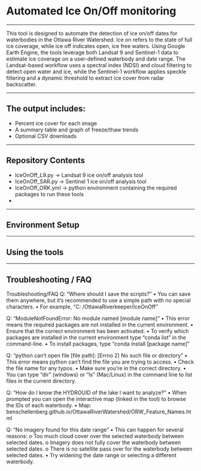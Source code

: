 # Automated Ice On/Off monitoring
---

This tool is designed to automate the detection of ice on/off dates for waterbodies in the Ottawa River Watershed. Ice on refers to the state of full ice coverage, while ice off indicates open, ice free waters. 
Using Google Earth Engine, the tools leverage both Landsat 9 and Sentinel-1 data to estimate ice coverage on a user-defined waterbody and date range. The Landsat-based workflow uses a spectral index (NDSI) and cloud filtering to detect open water and ice, while the Sentinel-1 workflow applies speckle filtering and a dynamic threshold to extract ice cover from radar backscatter.

---
## The output includes: 
* Percent ice cover for each image
* A summary table and graph of freeze/thaw trends
* Optional CSV downloads

---
## Repository Contents
* IceOnOff_L9.py &rarr; Landsat 9 ice on/off analysis tool
* IceOnOff_SAR.py &rarr; Sentinel 1 ice on/off analysis tool
* IceOnOff_ORK.yml &rarr; python environment containing the required packages to run these tools
*

---
## Environment Setup

---
## Using the tools 

---
## Troubleshooting / FAQ
Troubleshooting/FAQ
Q: “Where should I save the scripts?”
•	You can save them anywhere, but it’s recommended to use a simple path with no special characters. 
•	For example, “C: /OttawaRiverkeeper/IceOnOff”

Q: “ModuleNotFoundError: No module named [module name]”
•	This error means the required packages are not installed in the current environment. 
•	Ensure that the correct environment has been activated. 
•	To verify which packages are installed in the current environment type “conda list” in the command-line. 
•	To install packages, type “conda install [package name]”

Q: “python can’t open file [file path]: [Errno 2] No such file or directory”
•	This error means python can’t find the file you are trying to access. 
•	Check the file name for any typos.
•	Make sure you’re in the correct directory.
•	You can type “dir” (windows) or “ls” (Mac/Linux) in the command line to list files in the current directory.

Q: “How do I know the HYDROUID of the lake I want to analyze?”
•	When prompted you can open the interactive map (linked in the tool) to browse the IDs of each waterbody. 
•	Map: benschellenberg.github.io/OttawaRiverWatershed/ORW_Feature_Names.html

Q: “No imagery found for this date range”
•	This can happen for several reasons: 
o Too much cloud cover over the selected waterbody between selected dates.
o	Imagery does not fully cover the waterbody between selected dates.
o	There is no satellite pass over for the waterbody between selected dates.
•	Try widening the date range or selecting a different waterbody. 

